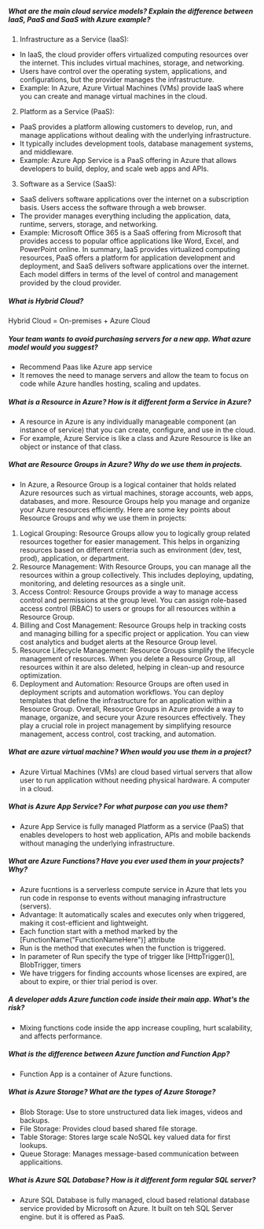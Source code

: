 ##### What are the main cloud service models? Explain the difference between IaaS, PaaS and SaaS with Azure example?
1. Infrastructure as a Service (IaaS):
- In IaaS, the cloud provider offers virtualized computing resources over the internet. This includes virtual machines, storage, and networking.
- Users have control over the operating system, applications, and configurations, but the provider manages the infrastructure.
- Example: In Azure, Azure Virtual Machines (VMs) provide IaaS where you can create and manage virtual machines in the cloud.
2. Platform as a Service (PaaS):
- PaaS provides a platform allowing customers to develop, run, and manage applications without dealing with the underlying infrastructure.
- It typically includes development tools, database management systems, and middleware.
- Example: Azure App Service is a PaaS offering in Azure that allows developers to build, deploy, and scale web apps and APIs.
3. Software as a Service (SaaS):
- SaaS delivers software applications over the internet on a subscription basis. Users access the software through a web browser.
- The provider manages everything including the application, data, runtime, servers, storage, and networking.
- Example: Microsoft Office 365 is a SaaS offering from Microsoft that provides access to popular office applications like Word, Excel, and PowerPoint online.
In summary, IaaS provides virtualized computing resources, PaaS offers a platform for application development and deployment, and SaaS delivers software applications over the internet. Each model differs in terms of the level of control and management provided by the cloud provider.

##### What is Hybrid Cloud?
Hybrid Cloud = On-premises + Azure Cloud

##### Your team wants to avoid purchasing servers for a new app. What azure model would you suggest?
- Recommend Paas like Azure app service
- It removes the need to manage servers and allow the team to focus on code while Azure handles hosting, scaling and updates.

##### What is a Resource in Azure? How is it different form a Service in Azure?
- A resource in Azure is any individually manageable component (an instance of service) that you can create, configure, and use in the cloud.
- For example, Azure Service is like a class and Azure Resource is like an object or instance of that class.

##### What are Resource Groups in Azure? Why do we use them in projects.
- In Azure, a Resource Group is a logical container that holds related Azure resources such as virtual machines, storage accounts, web apps, databases, and more. Resource Groups help you manage and organize your Azure resources efficiently. Here are some key points about Resource Groups and why we use them in projects:
1. Logical Grouping: Resource Groups allow you to logically group related resources together for easier management. This helps in organizing resources based on different criteria such as environment (dev, test, prod), application, or department.
2. Resource Management: With Resource Groups, you can manage all the resources within a group collectively. This includes deploying, updating, monitoring, and deleting resources as a single unit.
3. Access Control: Resource Groups provide a way to manage access control and permissions at the group level. You can assign role-based access control (RBAC) to users or groups for all resources within a Resource Group.
4. Billing and Cost Management: Resource Groups help in tracking costs and managing billing for a specific project or application. You can view cost analytics and budget alerts at the Resource Group level.
5. Resource Lifecycle Management: Resource Groups simplify the lifecycle management of resources. When you delete a Resource Group, all resources within it are also deleted, helping in clean-up and resource optimization.
6. Deployment and Automation: Resource Groups are often used in deployment scripts and automation workflows. You can deploy templates that define the infrastructure for an application within a Resource Group.
Overall, Resource Groups in Azure provide a way to manage, organize, and secure your Azure resources effectively. They play a crucial role in project management by simplifying resource management, access control, cost tracking, and automation.

##### What are azure virtual machine? When would you use them in a project?
- Azure Virtual Machines (VMs) are cloud based virtual servers that allow user to run application without needing physical hardware. A computer in a cloud.

##### What is Azure App Service? For what purpose can you use them?
- Azure App Service is fully managed Platform as a service (PaaS) that enables developers to host web application, APIs and mobile backends without managing the underlying infrastructure.

##### What are Azure Functions? Have you ever used them in your projects? Why?
- Azure fucntions is a serverless compute service in Azure that lets you run code in response to events without managing infrastructure (servers).
- Advantage: It automatically scales and executes only when triggered, making it cost-efficient and lightweight.
- Each function start with a method marked by the [FunctionName("FunctionNameHere")] attribute
- Run is the method that executes when the function is triggered.
- In parameter of Run specify the type of trigger like [HttpTrigger()], BlobTrigger, timers
- We have triggers for finding accounts whose licenses are expired, are about to expire, or thier trial period is over.

##### A developer adds Azure function code inside their main app. What's the risk?
- Mixing functions code inside the app increase coupling, hurt scalability, and affects performance.

##### What is the difference between Azure function and Function App?
- Function App is a container of Azure functions.

##### What is Azure Storage? What are the types of Azure Storage?
- Blob  Storage: Use to store unstructured data liek images, videos and backups.
- File Storage: Provides cloud based shared file storage.
- Table Storage: Stores large scale NoSQL key valued data for first lookups.
- Queue Storage: Manages message-based communication between applicaitions.

 ##### What is Azure SQL Database? How is it different form regular SQL server?
 - Azure SQL Database is fully managed, cloud based relational database service provided by Microsoft on Azure. It built on teh SQL Server engine. but it is offered as PaaS.
